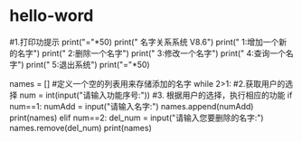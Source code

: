 # hello-word
#1.打印功提示
  print("="*50)
  print("  名字关系系统 V8.6")
  print(" 1:增加一个新的名字")
  print(" 2:删除一个名字")
  print(" 3:修改一个名字")
  print(" 4:查询一个名字")
  print(" 5:退出系统")
  print("="*50)

  names = [] #定义一个空的列表用来存储添加的名字
  while 2>1:
     #2.获取用户的选择
      num = int(input("请输入功能序号:"))
     #3. 根据用户的选择，执行相应的功能
      if num==1:
          numAdd = input("请输入名字:")
         names.append(numAdd)
         print(names)
     elif num==2:
        del_num = input("请输入您要删除的名字:")
         names.remove(del_num)
         print(names)
 
